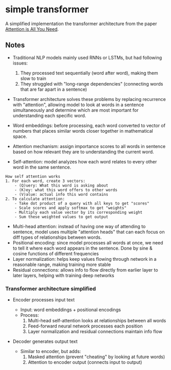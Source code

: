 # simple transformer
A simplified implementation the transformer architecture from the paper [Attention is All You Need](https://arxiv.org/pdf/1706.03762).


## Notes

- Traditional NLP models mainly used RNNs or LSTMs, but had following issues:
    1. They processed text sequentially (word after word), making them slow to train
    2. They struggled with "long-range dependencies" (connecting words that are far apart in a sentence)

- Transformer architecture solves these problems by replacing recurrence with "attention", allowing model to look at words in a sentence simultaneously and determine which are most important for understanding each specific word.

- Word embeddings: before processing, each word converted to vector of numbers that places similar words closer together in mathematical space.
- Attention mechanism: assign importance scores to all words in sentence based on how relevant they are to understanding the current word.
- Self-attention: model analyzes how each word relates to every other word in the same sentence.
```
How self attention works
1. For each word, create 3 vectors:
    - (Q)uery: What this word is asking about
    - (K)ey: what this word offers to other words
    - (V)alue: actual info this word contains
2. To calculate attention:
    - Take dot product of a query with all keys to get "scores"
    - Scale scores and apply softmax to get "weights"
    - Multiply each value vector by its corresponding weight
    - Sum these weighted values to get output
```
- Multi-head attention: instead of having one way of attending to sentence, model uses multiple "attention heads" that can each focus on diff types of relationships between words.
- Positional encoding: since model processes all words at once, we need to tell it where each word appears in the sentence. Done by sine & cosine functions of different frequencies
- Layer normalization: helps keep values flowing through network in a reasonable range, making training more stable
- Residual connections: allows info to flow directly from earlier layer to later layers, helping with training deep networks

### Transformer architecture simplified
- Encoder processes input text
    - Input: word embeddings + positional encodings
    - Process:
        1. Multi-head self-attention looks at relationships between all words
        2. Feed-forward neural network processes each position
        3. Layer normalization and residual connections maintain info flow

- Decoder generates output text
    - Similar to encoder, but adds:
        1. Masked attention (prevent "cheating" by looking at future words)
        2. Attention to encoder output (connects input to output)

